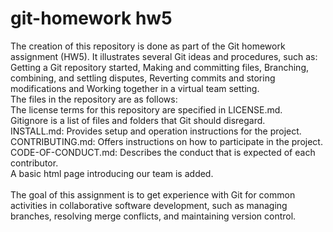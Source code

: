 # git-homework hw5
The creation of this repository is done as part of the Git homework assignment (HW5). It illustrates several Git ideas and procedures, such as:
Getting a Git repository started,
Making and committing files,
Branching, combining, and settling disputes,
Reverting commits and storing modifications and
Working together in a virtual team setting.
<br>
The files in the repository are as follows:<br>
The license terms for this repository are specified in LICENSE.md.<br>
Gitignore is a list of files and folders that Git should disregard.<br>
INSTALL.md: Provides setup and operation instructions for the project.<br>
CONTRIBUTING.md: Offers instructions on how to participate in the project.<br>
CODE-OF-CONDUCT.md: Describes the conduct that is expected of each contributor.<br>
A basic html page introducing our team is added.<br>
<br>
The goal of this assignment is to get experience with Git for common activities in collaborative software development, such as managing branches, resolving merge conflicts, and maintaining version control.
